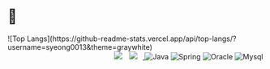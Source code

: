 # 👋
<div align=center> 
<div align=left>
![Top Langs](https://github-readme-stats.vercel.app/api/top-langs/?username=syeong0013&theme=graywhite)
</div>
  <div align=right>
     <a href="https://velog.io/@yeong031" target="_blank"><img src="https://img.shields.io/badge/velog-6DB33F?style=flat-square&logo=velog&logoColor=white"/></a>  
     <a href="mailto:siyeong.backend@gmail.com">
      <img src="https://img.shields.io/badge/Gmail-d14836?style=flat-square&logo=Gmail&logoColor=white&link=mailto:siyeong.backend@gmail.com"
           style="height : auto; margin-left : 10px; margin-right : 10px;"/>
    </a>
    <img alt="Java" src ="https://img.shields.io/badge/Java-4479A1.svg?&style=for-the-badge&logo=Java&logoColor=white"/>
    <img alt="Spring" src ="https://img.shields.io/badge/Spring-6DB33F.svg?&style=for-the-badge&logo=Spring&logoColor=white"/>
    <img alt="Oracle" src ="https://img.shields.io/badge/OracleDB-F80000.svg?&style=for-the-badge&logo=Oracle&logoColor=white"/>
    <img alt="Mysql" src ="https://img.shields.io/badge/Mysql-4479A1.svg?&style=for-the-badge&logo=Mysql&logoColor=white"/>
  </div>
</div>
